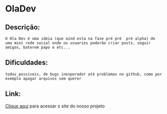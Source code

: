 # OlaDev

## Descrição:

    O Ola Dev é uma ideia (que aind esta na fase pré pré  pré alpha) de uma mini rede social onde os usuarios poderão criar posts, seguir amigos, baterem papo e etc...

## Dificuldades:

    todas possiveis, de bugs inesperador até problemas no github, como por exemplo apagar arquivos sem querer

## Link:

[Clique aqui](https://brunofelipecoder.github.io/ProjetoFinalTecnoJr_Front/) para acessar o site do nosso projeto
